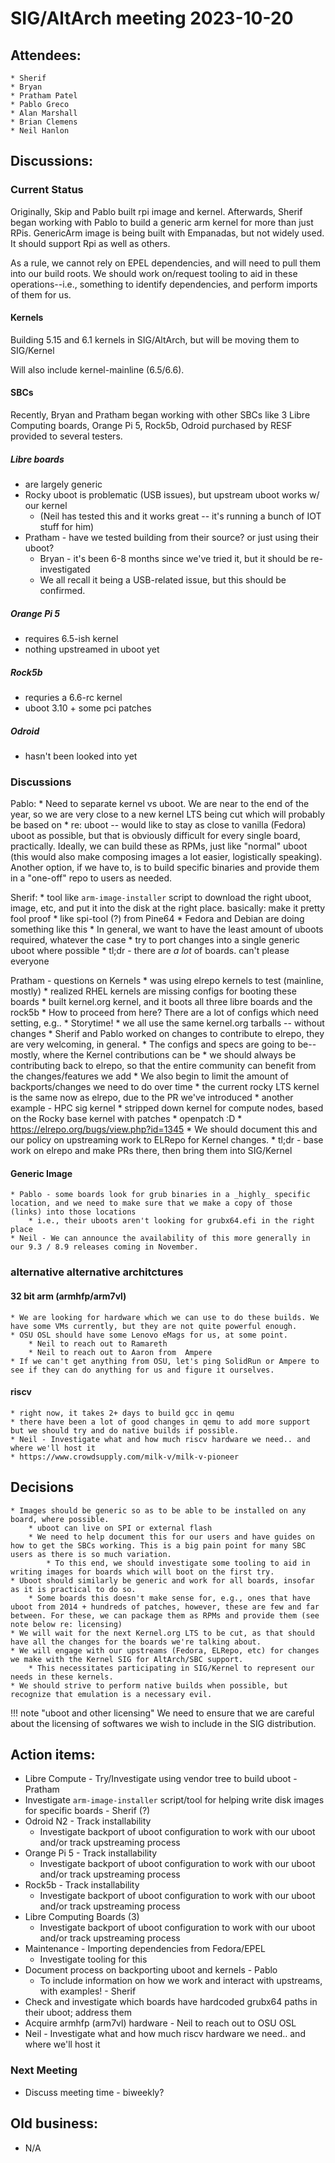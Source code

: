 # SIG/AltArch meeting 2023-10-20

## Attendees:
    * Sherif
    * Bryan
    * Pratham Patel
    * Pablo Greco
    * Alan Marshall
    * Brian Clemens
    * Neil Hanlon

## Discussions:

### Current Status

Originally, Skip and Pablo built rpi image and kernel. Afterwards, Sherif began working with Pablo to build a generic arm kernel for more than just RPis. GenericArm image is being built with Empanadas, but not widely used. It should support Rpi as well as others.

As a rule, we cannot rely on EPEL dependencies, and will need to pull them into our build roots. We should work on/request tooling to aid in these operations--i.e., something to identify dependencies, and perform imports of them for us.

#### Kernels

Building 5.15 and 6.1 kernels in SIG/AltArch, but will be moving them to SIG/Kernel

Will also include kernel-mainline (6.5/6.6).

#### SBCs

Recently, Bryan and Pratham began working with other SBCs like 3 Libre Computing boards, Orange Pi 5, Rock5b, Odroid purchased by RESF provided to several testers.

##### Libre boards

* are largely generic
* Rocky uboot is problematic (USB issues), but upstream uboot works w/ our kernel
    * (Neil has tested this and it works great -- it's running a bunch of IOT stuff for him)
* Pratham - have we tested building from their source? or just using their uboot?
    * Bryan - it's been 6-8 months since we've tried it, but it should be re-investigated
    * We all recall it being a USB-related issue, but this should be confirmed.

##### Orange Pi 5

* requires 6.5-ish kernel
* nothing upstreamed in uboot yet

##### Rock5b 

* requries a 6.6-rc kernel
* uboot 3.10 + some pci patches

##### Odroid

* hasn't been looked into yet

### Discussions

Pablo: 
    * Need to separate kernel vs uboot. We are near to the end of the year, so we are very close to a new kernel LTS being cut which will probably be based on
    * re: uboot -- would like to stay as close to vanilla (Fedora) uboot as possible, but that is obviously difficult for every single board, practically. Ideally, we can build these as RPMs, just like "normal" uboot (this would also make composing images a lot easier, logistically speaking). Another option, if we have to, is to build specific binaries and provide them in a "one-off" repo to users as needed.

Sherif:
    * tool like `arm-image-installer` script to download the right uboot, image, etc, and put it into the disk at the right place. basically: make it pretty fool proof
        * like spi-tool (?) from Pine64
        * Fedora and Debian are doing something like this
    * In general, we want to have the least amount of uboots required, whatever the case
        * try to port changes into a single generic uboot where possible
        * tl;dr - there are *a lot* of boards. can't please everyone

Pratham - questions on Kernels
    * was using elrepo kernels to test (mainline, mostly)
    * realized RHEL kernels are missing configs for booting these boards
    * built kernel.org kernel, and it boots all three libre boards and the rock5b
    * How to proceed from here? There are a lot of configs which need setting, e.g..
    * Storytime!
        * we all use the same kernel.org tarballs -- without changes
        * Sherif and Pablo worked on changes to contribute to elrepo, they are very welcoming, in general.
        * The configs and specs are going to be--mostly, where the Kernel contributions can be
            * we should always be contributing back to elrepo, so that the entire community can benefit from the changes/features we add
            * We also begin to limit the amount of backports/changes we need to do over time
        * the current rocky LTS kernel is the same now as elrepo, due to the PR we've introduced
        * another example - HPC sig kernel
            * stripped down kernel for compute nodes, based on the Rocky base kernel with patches
                * openpatch :D 
        * https://elrepo.org/bugs/view.php?id=1345
        * We should document this and our policy on upstreaming work to ELRepo for Kernel changes.
    * tl;dr - base work on elrepo and make PRs there, then bring them into SIG/Kernel

#### Generic Image

    * Pablo - some boards look for grub binaries in a _highly_ specific location, and we need to make sure that we make a copy of those (links) into those locations
        * i.e., their uboots aren't looking for grubx64.efi in the right place
    * Neil - We can announce the availability of this more generally in our 9.3 / 8.9 releases coming in November.

### alternative alternative architctures

#### 32 bit arm (armhfp/arm7vl)

    * We are looking for hardware which we can use to do these builds. We have some VMs currently, but they are not quite powerful enough.
    * OSU OSL should have some Lenovo eMags for us, at some point.
        * Neil to reach out to Ramareth
        * Neil to reach out to Aaron from  Ampere
    * If we can't get anything from OSU, let's ping SolidRun or Ampere to see if they can do anything for us and figure it ourselves.

#### riscv

    * right now, it takes 2+ days to build gcc in qemu
    * there have been a lot of good changes in qemu to add more support but we should try and do native builds if possible.
    * Neil - Investigate what and how much riscv hardware we need.. and where we'll host it
    * https://www.crowdsupply.com/milk-v/milk-v-pioneer

## Decisions
    * Images should be generic so as to be able to be installed on any board, where possible.
        * uboot can live on SPI or external flash
        * We need to help document this for our users and have guides on how to get the SBCs working. This is a big pain point for many SBC users as there is so much variation.
            * To this end, we should investigate some tooling to aid in writing images for boards which will boot on the first try.
    * Uboot should similarly be generic and work for all boards, insofar as it is practical to do so.
        * Some boards this doesn't make sense for, e.g., ones that have uboot from 2014 + hundreds of patches, however, these are few and far between. For these, we can package them as RPMs and provide them (see note below re: licensing)
    * We will wait for the next Kernel.org LTS to be cut, as that should have all the changes for the boards we're talking about.
    * We will engage with our upstreams (Fedora, ELRepo, etc) for changes we make with the Kernel SIG for AltArch/SBC support.
        * This necessitates participating in SIG/Kernel to represent our needs in these kernels.
    * We should strive to perform native builds when possible, but recognize that emulation is a necessary evil.

!!! note "uboot and other licensing"
    We need to ensure that we are careful about the licensing of softwares we wish to include in the SIG distribution.

## Action items:

* Libre Compute - Try/Investigate using vendor tree to build uboot  - Pratham
* Investigate `arm-image-installer` script/tool for helping write disk images for specific boards - Sherif (?)
* Odroid N2 - Track installability
    * Investigate backport of uboot configuration to work with our uboot and/or track upstreaming process
* Orange Pi 5 - Track installability
    * Investigate backport of uboot configuration to work with our uboot and/or track upstreaming process
* Rock5b - Track installability
    * Investigate backport of uboot configuration to work with our uboot and/or track upstreaming process
* Libre Computing Boards (3)
    * Investigate backport of uboot configuration to work with our uboot and/or track upstreaming process
* Maintenance - Importing dependencies from Fedora/EPEL
    * Investigate tooling for this
* Document process on backporting uboot and kernels - Pablo
    * To include information on how we work and interact with upstreams, with examples! - Sherif
* Check and investigate which boards have hardcoded grubx64 paths in their uboot; address them
* Acquire armhfp (arm7vl) hardware - Neil to reach out to OSU OSL
* Neil - Investigate what and how much riscv hardware we need.. and where we'll host it

### Next Meeting

* Discuss meeting time - biweekly?

## Old business:

* N/A